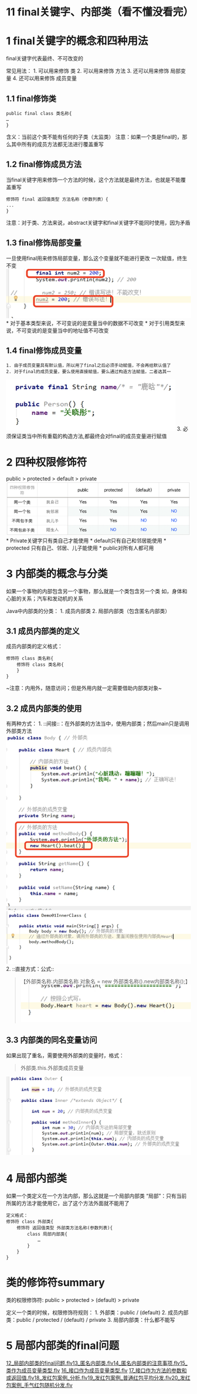 # 11 final关键字、内部类（看不懂没看完）

# 1 final关键字的概念和四种用法
final关键字代表最终、不可改变的

常见用法：
	1. 可以用来修饰 类
	2. 可以用来修饰 方法
	3. 还可以用来修饰 局部变量
	4. 还可以用来修饰 成员变量

## 1.1 final修饰类
```
public final class 类名称{
…
}
```
含义：当前这个类不能有任何的子类（太监类）
注意：如果一个类是final的，那么其中所有的成员方法都无法进行覆盖重写

## 1.2 final修饰成员方法
当final关键字用来修饰一个方法的时候，这个方法就是最终方法，也就是不能覆盖重写
```
修饰符 final 返回值类型 方法名称（参数列表）{
...
} 
```
注意：对于类、方法来说，abstract关键字和final关键字不能同时使用，因为矛盾

## 1.3 final修饰局部变量
一旦使用final用来修饰局部变量，那么这个变量就不能进行更改
一次赋值，终生不变
![](11%20final%E5%85%B3%E9%94%AE%E5%AD%97%E3%80%81%E5%86%85%E9%83%A8%E7%B1%BB%EF%BC%88%E7%9C%8B%E4%B8%8D%E6%87%82%E6%B2%A1%E7%9C%8B%E5%AE%8C%EF%BC%89/6194D9CE-AB2F-40BF-AEFF-94ECEDF62ECC.png)
	* 对于基本类型来说，不可变说的是变量当中的数据不可改变
	* 对于引用类型来说，不可变说的是变量当中的地址值不可改变

## 1.4 final修饰成员变量
	1. 由于成员变量具有默认值，所以用了final之后必须手动赋值，不会再给默认值了
	2. 对于final的成员变量，要么使用直接赋值，要么通过构造方法赋值，二者选其一
![](11%20final%E5%85%B3%E9%94%AE%E5%AD%97%E3%80%81%E5%86%85%E9%83%A8%E7%B1%BB%EF%BC%88%E7%9C%8B%E4%B8%8D%E6%87%82%E6%B2%A1%E7%9C%8B%E5%AE%8C%EF%BC%89/%E6%88%AA%E5%B1%8F2021-02-04%2014.27.43.png)
	3. 必须保证类当中所有重载的构造方法,都最终会对final的成员变量进行赋值

# 2 四种权限修饰符
public > protected > default > private
![](11%20final%E5%85%B3%E9%94%AE%E5%AD%97%E3%80%81%E5%86%85%E9%83%A8%E7%B1%BB%EF%BC%88%E7%9C%8B%E4%B8%8D%E6%87%82%E6%B2%A1%E7%9C%8B%E5%AE%8C%EF%BC%89/%E6%88%AA%E5%B1%8F2021-02-04%2014.42.31.png)
	* Private关键字只有类自己才能使用
	* default只有自己和邻居能使用
	* protected 只有自己、邻居、儿子能使用
	* public对所有人都可用 

# 3 内部类的概念与分类
如果一个事物的内部包含另一个事物，那么就是一个类包含另一个类
如，身体和心脏的关系；汽车和发动机的关系

Java中内部类的分类：
	1. 成员内部类
	2. 局部内部类（包含匿名内部类）

## 3.1 成员内部类的定义
成员内部类的定义格式：
```
修饰符 class 类名称{
	修饰符 class 类名称{
	}
}
```
~注意：内用外，随意访问；但是外用内就一定需要借助内部类对象~

## 3.2 成员内部类的使用
有两种方式：
	1. ::间接::：在外部类的方法当中，使用内部类；然后main只是调用外部类方法
![](11%20final%E5%85%B3%E9%94%AE%E5%AD%97%E3%80%81%E5%86%85%E9%83%A8%E7%B1%BB%EF%BC%88%E7%9C%8B%E4%B8%8D%E6%87%82%E6%B2%A1%E7%9C%8B%E5%AE%8C%EF%BC%89/27805F44-89FC-41D0-B895-E11383B3CA9D.png)
![](11%20final%E5%85%B3%E9%94%AE%E5%AD%97%E3%80%81%E5%86%85%E9%83%A8%E7%B1%BB%EF%BC%88%E7%9C%8B%E4%B8%8D%E6%87%82%E6%B2%A1%E7%9C%8B%E5%AE%8C%EF%BC%89/%E6%88%AA%E5%B1%8F2021-02-04%2015.15.44.png)
	2. ::直接方式：公式::
> 【外部类名称.内部类名称 对象名 = new 外部类名称().new内部类名称();】  
![](11%20final%E5%85%B3%E9%94%AE%E5%AD%97%E3%80%81%E5%86%85%E9%83%A8%E7%B1%BB%EF%BC%88%E7%9C%8B%E4%B8%8D%E6%87%82%E6%B2%A1%E7%9C%8B%E5%AE%8C%EF%BC%89/%E6%88%AA%E5%B1%8F2021-02-04%2018.47.03.png)

## 3.3 内部类的同名变量访问
如果出现了重名，需要使用外部类的变量时，格式：
> 外部类.this.外部类成员变量  

![](11%20final%E5%85%B3%E9%94%AE%E5%AD%97%E3%80%81%E5%86%85%E9%83%A8%E7%B1%BB%EF%BC%88%E7%9C%8B%E4%B8%8D%E6%87%82%E6%B2%A1%E7%9C%8B%E5%AE%8C%EF%BC%89/%E6%88%AA%E5%B1%8F2021-02-04%2018.53.58.png)

# 4 局部内部类
如果一个类定义在一个方法内部，那么这就是一个局部内部类
“局部”：只有当前所属的方法才能使用它，出了这个方法外面就不能用了 
```
定义格式：
修饰符 class 外部类{
	修饰符 返回值类型 外部类方法名称(参数列表){
		class 局部内部类{
			…
		}
	} 
}
```

# 类的修饰符summary
类的权限修饰符:
public > protected > (default) > private

定义一个类的时候，权限修饰符规则：
	1. 外部类：public / (default)
	2. 成员内部类：public / protected / (default) / private
	3. 局部内部类：什么都不能写

# 5 局部内部类的final问题

<a href='12_%E5%B1%80%E9%83%A8%E5%86%85%E9%83%A8%E7%B1%BB%E7%9A%84final%E9%97%AE%E9%A2%98.flv'>12_局部内部类的final问题.flv</a><a href='13_%E5%8C%BF%E5%90%8D%E5%86%85%E9%83%A8%E7%B1%BB.flv'>13_匿名内部类.flv</a><a href='14_%E5%8C%BF%E5%90%8D%E5%86%85%E9%83%A8%E7%B1%BB%E7%9A%84%E6%B3%A8%E6%84%8F%E4%BA%8B%E9%A1%B9.flv'>14_匿名内部类的注意事项.flv</a><a href='15_%E7%B1%BB%E4%BD%9C%E4%B8%BA%E6%88%90%E5%91%98%E5%8F%98%E9%87%8F%E7%B1%BB%E5%9E%8B.flv'>15_类作为成员变量类型.flv</a>
<a href='16_%E6%8E%A5%E5%8F%A3%E4%BD%9C%E4%B8%BA%E6%88%90%E5%91%98%E5%8F%98%E9%87%8F%E7%B1%BB%E5%9E%8B.flv'>16_接口作为成员变量类型.flv</a>
<a href='17_%E6%8E%A5%E5%8F%A3%E4%BD%9C%E4%B8%BA%E6%96%B9%E6%B3%95%E7%9A%84%E5%8F%82%E6%95%B0%E5%92%8C%E6%88%96%E8%BF%94%E5%9B%9E%E5%80%BC.flv'>17_接口作为方法的参数和或返回值.flv</a><a href='18_%E5%8F%91%E7%BA%A2%E5%8C%85%E6%A1%88%E4%BE%8B_%E5%88%86%E6%9E%90.flv'>18_发红包案例_分析.flv</a><a href='19_%E5%8F%91%E7%BA%A2%E5%8C%85%E6%A1%88%E4%BE%8B_%E6%99%AE%E9%80%9A%E7%BA%A2%E5%8C%85%E5%B9%B3%E5%9D%87%E5%88%86%E5%8F%91.flv'>19_发红包案例_普通红包平均分发.flv</a><a href='20_%E5%8F%91%E7%BA%A2%E5%8C%85%E6%A1%88%E4%BE%8B_%E6%89%8B%E6%B0%94%E7%BA%A2%E5%8C%85%E9%9A%8F%E6%9C%BA%E5%88%86%E5%8F%91.flv'>20_发红包案例_手气红包随机分发.flv</a>